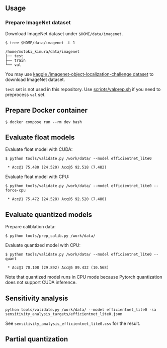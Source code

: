 ## Usage

### Prepare ImageNet dataset

Download ImageNet dataset under `$HOME/data/imagenet`.

```
$ tree $HOME/data/imagenet -L 1

/home/motoki_kimura/data/imagenet
├── test
├── train
└── val
```

You may use [kaggle /imagenet-object-localization-challenge dataset](https://www.kaggle.com/competitions/imagenet-object-localization-challenge/data)
to download ImageNet dataset.

`test` set is not used in this repository. Use [scripts/valprep.sh](scripts/valprep.sh) if you need to preprocess `val` set.

## Prepare Docker container

```
$ docker compose run --rm dev bash
```

## Evaluate float models

Evaluate float model with CUDA:

```
$ python tools/validate.py /work/data/ --model efficientnet_lite0

 * Acc@1 75.480 (24.520) Acc@5 92.518 (7.482)
```

Evaluate float model with CPU:

```
$ python tools/validate.py /work/data/ --model efficientnet_lite0 --force-cpu

 * Acc@1 75.472 (24.528) Acc@5 92.520 (7.480)
```

## Evaluate quantized models

Prepare caliblation data:

```
$ python tools/prep_calib.py /work/data/
```

Evaluate quantized model with CPU:

```
$ python tools/validate.py /work/data/ --model efficientnet_lite0 --quant

 * Acc@1 70.108 (29.892) Acc@5 89.432 (10.568)
```

Note that quantized model runs in CPU mode because Pytorch quantization does not support CUDA inference.

## Sensitivity analysis

```
python tools/validate.py /work/data/ --model efficientnet_lite0 -sa sensitivity_analysis_targets/efficientnet_lite0.json
```

See `sensitivity_analysis_efficientnet_lite0.csv` for the result.

## Partial quantization

